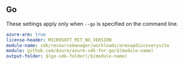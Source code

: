 ## Go

These settings apply only when `--go` is specified on the command line.

```yaml $(go) && $(track2)
azure-arm: true
license-header: MICROSOFT_MIT_NO_VERSION
module-name: sdk/resourcemanager/workloads/armsapdiscoverysite
module: github.com/Azure/azure-sdk-for-go/$(module-name)
output-folder: $(go-sdk-folder)/$(module-name)
```